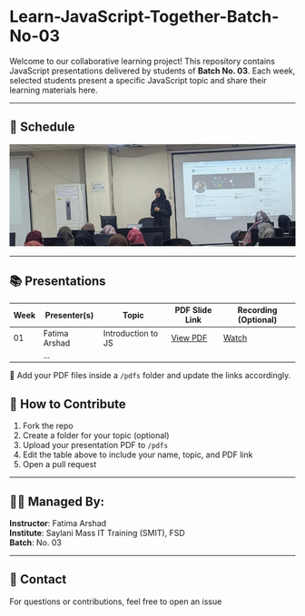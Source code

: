 # Learn-JavaScript-Together-Batch-No-03

Welcome to our collaborative learning project! This repository contains JavaScript presentations delivered by students of **Batch No. 03**. Each week, selected students present a specific JavaScript topic and share their learning materials here.

---

## 📅 Schedule

![Schedule](./learn1.jpeg)

---

## 📚 Presentations

| Week | Presenter(s)        | Topic                    | PDF Slide   Link                                           | Recording (Optional) |
|------|----------------------|--------------------------|----------------------------------------------------------|-----------------------|
| 01   | Fatima Arshad | Introduction to JS      | [View PDF](./pdfs/week1-intro-js.pdf)                    | [Watch](https://youtu.be/example1) |
                                                  | ...                   |

📌 Add your PDF files inside a `/pdfs` folder and update the links accordingly.


## 🤝 How to Contribute

1. Fork the repo
2. Create a folder for your topic (optional)
3. Upload your presentation PDF to `/pdfs`
4. Edit the table above to include your name, topic, and PDF link
5. Open a pull request

---

## 🧑‍🏫 Managed By:
**Instructor**: Fatima Arshad  
**Institute**: Saylani Mass IT Training (SMIT), FSD  
**Batch**: No. 03

---

## 💬 Contact
For questions or contributions, feel free to open an issue
